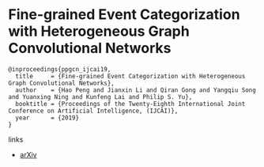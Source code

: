 # Fine-grained Event Categorization with Heterogeneous Graph Convolutional Networks

```
@inproceedings{ppgcn_ijcai19,
  title     = {Fine-grained Event Categorization with Heterogeneous Graph Convolutional Networks},
  author    = {Hao Peng and Jianxin Li and Qiran Gong and Yangqiu Song and Yuanxing Ning and Kunfeng Lai and Philip S. Yu},
  booktitle = {Proceedings of the Twenty-Eighth International Joint Conference on Artificial Intelligence, (IJCAI)},            
  year      = {2019}
}
```

links
- [arXiv](https://arxiv.org/abs/1906.04580)
